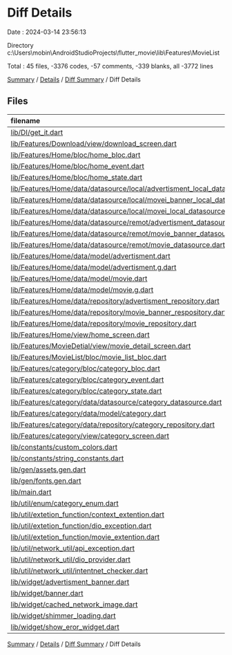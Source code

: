 # Diff Details

Date : 2024-03-14 23:56:13

Directory c:\\Users\\mobin\\AndroidStudioProjects\\flutter_movie\\lib\\Features\\MovieList

Total : 45 files,  -3376 codes, -57 comments, -339 blanks, all -3772 lines

[Summary](results.md) / [Details](details.md) / [Diff Summary](diff.md) / Diff Details

## Files
| filename | language | code | comment | blank | total |
| :--- | :--- | ---: | ---: | ---: | ---: |
| [lib/DI/get_it.dart](/lib/DI/get_it.dart) | Dart | -68 | 0 | -14 | -82 |
| [lib/Features/Download/view/download_screen.dart](/lib/Features/Download/view/download_screen.dart) | Dart | -75 | 0 | -3 | -78 |
| [lib/Features/Home/bloc/home_bloc.dart](/lib/Features/Home/bloc/home_bloc.dart) | Dart | -63 | -1 | -6 | -70 |
| [lib/Features/Home/bloc/home_event.dart](/lib/Features/Home/bloc/home_event.dart) | Dart | -6 | 0 | -4 | -10 |
| [lib/Features/Home/bloc/home_state.dart](/lib/Features/Home/bloc/home_state.dart) | Dart | -26 | 0 | -5 | -31 |
| [lib/Features/Home/data/datasource/local/advertisment_local_datasource.dart](/lib/Features/Home/data/datasource/local/advertisment_local_datasource.dart) | Dart | -56 | 0 | -6 | -62 |
| [lib/Features/Home/data/datasource/local/movei_banner_local_datasource.dart](/lib/Features/Home/data/datasource/local/movei_banner_local_datasource.dart) | Dart | -57 | 0 | -6 | -63 |
| [lib/Features/Home/data/datasource/local/movei_local_datasource.dart](/lib/Features/Home/data/datasource/local/movei_local_datasource.dart) | Dart | -268 | -6 | -25 | -299 |
| [lib/Features/Home/data/datasource/remot/advertisment_datasource.dart](/lib/Features/Home/data/datasource/remot/advertisment_datasource.dart) | Dart | -23 | 0 | -4 | -27 |
| [lib/Features/Home/data/datasource/remot/movie_banner_datasource.dart](/lib/Features/Home/data/datasource/remot/movie_banner_datasource.dart) | Dart | -25 | 0 | -3 | -28 |
| [lib/Features/Home/data/datasource/remot/movie_datasource.dart](/lib/Features/Home/data/datasource/remot/movie_datasource.dart) | Dart | -117 | 0 | -14 | -131 |
| [lib/Features/Home/data/model/advertisment.dart](/lib/Features/Home/data/model/advertisment.dart) | Dart | -19 | 0 | -5 | -24 |
| [lib/Features/Home/data/model/advertisment.g.dart](/lib/Features/Home/data/model/advertisment.g.dart) | Dart | -36 | -4 | -8 | -48 |
| [lib/Features/Home/data/model/movie.dart](/lib/Features/Home/data/model/movie.dart) | Dart | -43 | 0 | -5 | -48 |
| [lib/Features/Home/data/model/movie.g.dart](/lib/Features/Home/data/model/movie.g.dart) | Dart | -48 | -4 | -8 | -60 |
| [lib/Features/Home/data/repository/advertisment_repository.dart](/lib/Features/Home/data/repository/advertisment_repository.dart) | Dart | -30 | 0 | -5 | -35 |
| [lib/Features/Home/data/repository/movie_banner_respository.dart](/lib/Features/Home/data/repository/movie_banner_respository.dart) | Dart | -30 | 0 | -5 | -35 |
| [lib/Features/Home/data/repository/movie_repository.dart](/lib/Features/Home/data/repository/movie_repository.dart) | Dart | -126 | -12 | -22 | -160 |
| [lib/Features/Home/view/home_screen.dart](/lib/Features/Home/view/home_screen.dart) | Dart | -613 | -1 | -28 | -642 |
| [lib/Features/MovieDetial/view/movie_detail_screen.dart](/lib/Features/MovieDetial/view/movie_detail_screen.dart) | Dart | -389 | -1 | -18 | -408 |
| [lib/Features/MovieList/bloc/movie_list_bloc.dart](/lib/Features/MovieList/bloc/movie_list_bloc.dart) | Dart | -5 | 9 | 0 | 4 |
| [lib/Features/category/bloc/category_bloc.dart](/lib/Features/category/bloc/category_bloc.dart) | Dart | -21 | 0 | -6 | -27 |
| [lib/Features/category/bloc/category_event.dart](/lib/Features/category/bloc/category_event.dart) | Dart | -2 | 0 | -2 | -4 |
| [lib/Features/category/bloc/category_state.dart](/lib/Features/category/bloc/category_state.dart) | Dart | -11 | 0 | -5 | -16 |
| [lib/Features/category/data/datasource/category_datasource.dart](/lib/Features/category/data/datasource/category_datasource.dart) | Dart | -69 | 0 | -5 | -74 |
| [lib/Features/category/data/model/category.dart](/lib/Features/category/data/model/category.dart) | Dart | -22 | 0 | -5 | -27 |
| [lib/Features/category/data/repository/category_repository.dart](/lib/Features/category/data/repository/category_repository.dart) | Dart | -40 | 0 | -5 | -45 |
| [lib/Features/category/view/category_screen.dart](/lib/Features/category/view/category_screen.dart) | Dart | -252 | -3 | -14 | -269 |
| [lib/constants/custom_colors.dart](/lib/constants/custom_colors.dart) | Dart | -11 | 0 | -3 | -14 |
| [lib/constants/string_constants.dart](/lib/constants/string_constants.dart) | Dart | -10 | 0 | -2 | -12 |
| [lib/gen/assets.gen.dart](/lib/gen/assets.gen.dart) | Dart | -119 | -24 | -29 | -172 |
| [lib/gen/fonts.gen.dart](/lib/gen/fonts.gen.dart) | Dart | -5 | -9 | -5 | -19 |
| [lib/main.dart](/lib/main.dart) | Dart | -84 | 0 | -5 | -89 |
| [lib/util/enum/category_enum.dart](/lib/util/enum/category_enum.dart) | Dart | -2 | 0 | -2 | -4 |
| [lib/util/extetion_function/context_extention.dart](/lib/util/extetion_function/context_extention.dart) | Dart | -6 | 0 | -2 | -8 |
| [lib/util/extetion_function/dio_exception.dart](/lib/util/extetion_function/dio_exception.dart) | Dart | -9 | 0 | -3 | -12 |
| [lib/util/extetion_function/movie_extention.dart](/lib/util/extetion_function/movie_extention.dart) | Dart | -14 | 0 | -3 | -17 |
| [lib/util/network_util/api_exception.dart](/lib/util/network_util/api_exception.dart) | Dart | -5 | 0 | -1 | -6 |
| [lib/util/network_util/dio_provider.dart](/lib/util/network_util/dio_provider.dart) | Dart | -7 | 0 | -2 | -9 |
| [lib/util/network_util/intentnet_checker.dart](/lib/util/network_util/intentnet_checker.dart) | Dart | -12 | 0 | -3 | -15 |
| [lib/widget/advertisment_banner.dart](/lib/widget/advertisment_banner.dart) | Dart | -58 | 0 | -4 | -62 |
| [lib/widget/banner.dart](/lib/widget/banner.dart) | Dart | -50 | 0 | -4 | -54 |
| [lib/widget/cached_network_image.dart](/lib/widget/cached_network_image.dart) | Dart | -23 | 0 | -4 | -27 |
| [lib/widget/shimmer_loading.dart](/lib/widget/shimmer_loading.dart) | Dart | -404 | 0 | -27 | -431 |
| [lib/widget/show_eror_widget.dart](/lib/widget/show_eror_widget.dart) | Dart | -17 | -1 | -4 | -22 |

[Summary](results.md) / [Details](details.md) / [Diff Summary](diff.md) / Diff Details